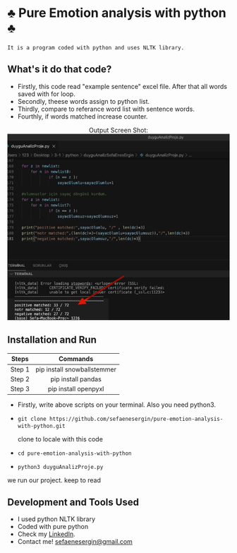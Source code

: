 # ♣️ Pure Emotion analysis with python ♣️
    It is a program coded with python and uses NLTK library.

## What's it do that code?
- Firstly, this code read "example sentence" excel file. After that all words saved with for loop. 
- Secondly, theese words assign to python list. 
- Thirdly, compare to referance word list with sentence words.   
- Fourthly, if words matched increase counter.

 <div align="center">
    Output Screen Shot: <br>
    <img src="https://github.com/sefaenesergin/pure-emotion-analysis-with-python/blob/main/emotionAnalysP1.png" />
 </div> 
 
## Installation and Run

| Steps  |            Commands            | 
|:------:|:------------------------------:| 
| Step 1 |pip install snowballstemmer     | 
| Step 2 |pip install pandas              | 
| Step 3 |pip install openpyxl            | 

- Firstly, write above scripts on your terminal. Also you need python3.

- ```shell 
  git clone https://github.com/sefaenesergin/pure-emotion-analysis-with-python.git
  ``` 
  clone to locale with this code
- ```shell
  cd pure-emotion-analysis-with-python
  ```
- ```shell
  python3 duyguAnalizProje.py
  ```
 we run our project. keep to read

## Development and Tools Used
- I used python NLTK library 
- Coded with pure python  
- Check my [LinkedIn](https://www.linkedin.com/in/sefa-enes-ergin/).
- Contact me! <sefaenesergin@gmail.com>
